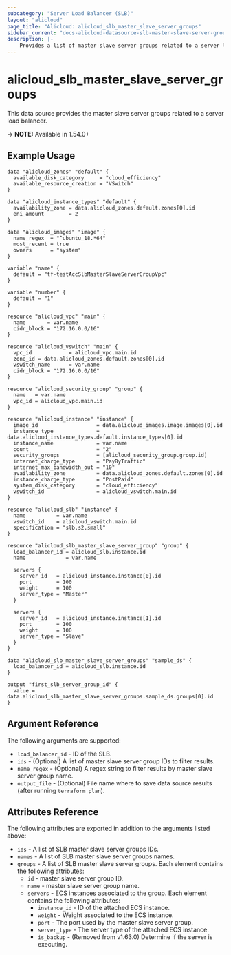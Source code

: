 ```yaml
---
subcategory: "Server Load Balancer (SLB)"
layout: "alicloud"
page_title: "Alicloud: alicloud_slb_master_slave_server_groups"
sidebar_current: "docs-alicloud-datasource-slb-master-slave-server-groups"
description: |-
    Provides a list of master slave server groups related to a server load balancer to the user.
---
```


# alicloud\_slb\_master\_slave\_server\_groups

This data source provides the master slave server groups related to a server load balancer.

-> **NOTE:** Available in 1.54.0+

## Example Usage

```
data "alicloud_zones" "default" {
  available_disk_category     = "cloud_efficiency"
  available_resource_creation = "VSwitch"
}

data "alicloud_instance_types" "default" {
  availability_zone = data.alicloud_zones.default.zones[0].id
  eni_amount        = 2
}

data "alicloud_images" "image" {
  name_regex  = "^ubuntu_18.*64"
  most_recent = true
  owners      = "system"
}

variable "name" {
  default = "tf-testAccSlbMasterSlaveServerGroupVpc"
}

variable "number" {
  default = "1"
}

resource "alicloud_vpc" "main" {
  name       = var.name
  cidr_block = "172.16.0.0/16"
}

resource "alicloud_vswitch" "main" {
  vpc_id            = alicloud_vpc.main.id
  zone_id = data.alicloud_zones.default.zones[0].id
  vswitch_name      = var.name
  cidr_block = "172.16.0.0/16"
}

resource "alicloud_security_group" "group" {
  name   = var.name
  vpc_id = alicloud_vpc.main.id
}

resource "alicloud_instance" "instance" {
  image_id                   = data.alicloud_images.image.images[0].id
  instance_type              = data.alicloud_instance_types.default.instance_types[0].id
  instance_name              = var.name
  count                      = "2"
  security_groups            = [alicloud_security_group.group.id]
  internet_charge_type       = "PayByTraffic"
  internet_max_bandwidth_out = "10"
  availability_zone          = data.alicloud_zones.default.zones[0].id
  instance_charge_type       = "PostPaid"
  system_disk_category       = "cloud_efficiency"
  vswitch_id                 = alicloud_vswitch.main.id
}

resource "alicloud_slb" "instance" {
  name          = var.name
  vswitch_id    = alicloud_vswitch.main.id
  specification = "slb.s2.small"
}

resource "alicloud_slb_master_slave_server_group" "group" {
  load_balancer_id = alicloud_slb.instance.id
  name             = var.name

  servers {
    server_id   = alicloud_instance.instance[0].id
    port        = 100
    weight      = 100
    server_type = "Master"
  }

  servers {
    server_id   = alicloud_instance.instance[1].id
    port        = 100
    weight      = 100
    server_type = "Slave"
  }
}

data "alicloud_slb_master_slave_server_groups" "sample_ds" {
  load_balancer_id = alicloud_slb.instance.id
}

output "first_slb_server_group_id" {
  value = data.alicloud_slb_master_slave_server_groups.sample_ds.groups[0].id
}
```

## Argument Reference

The following arguments are supported:

* `load_balancer_id` - ID of the SLB.
* `ids` - (Optional) A list of master slave server group IDs to filter results.
* `name_regex` - (Optional) A regex string to filter results by master slave server group name.
* `output_file` - (Optional) File name where to save data source results (after running `terraform plan`).

## Attributes Reference

The following attributes are exported in addition to the arguments listed above:

* `ids` - A list of SLB master slave server groups IDs.
* `names` - A list of SLB master slave server groups names.
* `groups` - A list of SLB master slave server groups. Each element contains the following attributes:
  * `id` - master slave server group ID.
  * `name` - master slave server group name.
  * `servers` - ECS instances associated to the group. Each element contains the following attributes:
    * `instance_id` - ID of the attached ECS instance.
    * `weight` - Weight associated to the ECS instance.
    * `port` - The port used by the master slave server group.
    * `server_type` - The server type of the attached ECS instance.
    * `is_backup` - (Removed from v1.63.0) Determine if the server is executing.

